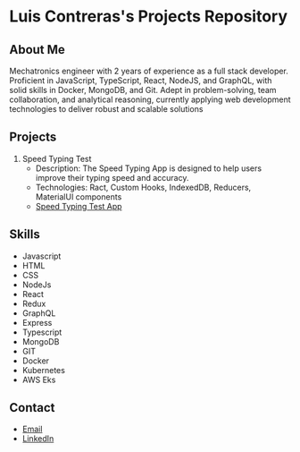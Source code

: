 # Luis Contreras's Projects Repository

## About Me
Mechatronics engineer with 2 years of experience as a full stack developer. Proficient in JavaScript, TypeScript, React,
NodeJS, and GraphQL, with solid skills in Docker, MongoDB, and Git. Adept in problem-solving, team collaboration, and
analytical reasoning, currently applying web development technologies to deliver robust and scalable solutions

## Projects
1. Speed Typing Test
   - Description: The Speed Typing App is designed to help users improve their typing speed and accuracy. 
   - Technologies: Ract, Custom Hooks, IndexedDB, Reducers, MaterialUI components
   - [Speed Typing Test App](https://github.com/lacontrerasDev/my-projects/blob/03d013b005a8a8071749f2ffc5592ddc782ba8b2/speed-typing/README.md)



## Skills
- Javascript
- HTML
- CSS
- NodeJs
- React
- Redux
- GraphQL
- Express
- Typescript
- MongoDB
- GIT
- Docker
- Kubernetes
- AWS Eks
  

## Contact
- [Email](mailto:luis.contreras.a75@gmail.com)
- [LinkedIn](https://www.linkedin.com/in/luis-alberto-contreras-almazán-743ab2a0)


